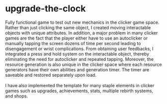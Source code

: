 # upgrade-the-clock

Fully functional game to test out new mechanics in the clicker game space. Rather than just clicking the same object, I created moving interactable objects with unique attributes.
In addition, a major problem in many clicker games are the fact that the player either have to use an autoclicker or manually tapping the screen dozens of time per second leading to disengagement or wrist complications.
From obtaining user feedbacks, I integrated a press and hold system on the interactable object, thereby eliminating the need for autoclicker and repeated tapping.
Moreover, the resource generation is also unique in the clicker space where each resource generators have their own abilities and generation timer. The timer are saveable and restored separately upon load.
<br><br>
I have also implemented the template for many staple elements in clicker games such as upgrades, achievements, stats, multiple rebirth systems, and shops.


